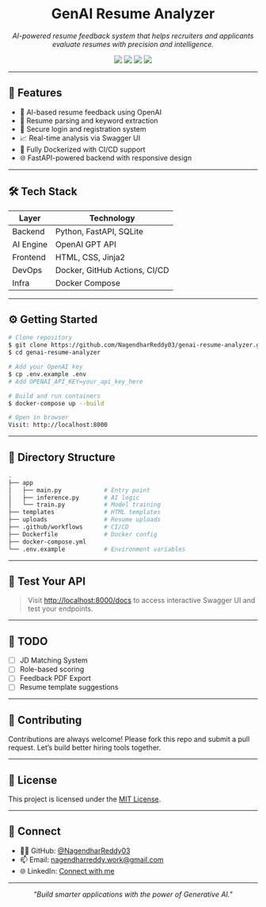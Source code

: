 <p align="center">
 
<h1 align="center"> GenAI Resume Analyzer</h1>

<p align="center">
  <em>AI-powered resume feedback system that helps recruiters and applicants evaluate resumes with precision and intelligence.</em>
</p>

<p align="center">
  <img src="https://img.shields.io/github/languages/top/NagendharReddy03/genai-resume-analyzer?style=for-the-badge"/>
  <img src="https://img.shields.io/github/last-commit/NagendharReddy03/genai-resume-analyzer?style=for-the-badge"/>
  <img src="https://img.shields.io/github/issues/NagendharReddy03/genai-resume-analyzer?style=for-the-badge"/>
  <img src="https://img.shields.io/badge/Status-In%20Development-yellow?style=for-the-badge"/>
</p>

---

## 📃 Features

- 🧠 AI-based resume feedback using OpenAI
- 📄 Resume parsing and keyword extraction
- 🔐 Secure login and registration system
- 📈 Real-time analysis via Swagger UI
- 🐳 Fully Dockerized with CI/CD support
- 🌐 FastAPI-powered backend with responsive design


---

## 🛠️ Tech Stack

| Layer      | Technology                        |
|------------|-----------------------------------|
| Backend    | Python, FastAPI, SQLite           |
| AI Engine  | OpenAI GPT API                    |
| Frontend   | HTML, CSS, Jinja2                 |
| DevOps     | Docker, GitHub Actions, CI/CD     |
| Infra      | Docker Compose                    |

---

## ⚙️ Getting Started

```bash
# Clone repository
$ git clone https://github.com/NagendharReddy03/genai-resume-analyzer.git
$ cd genai-resume-analyzer

# Add your OpenAI key
$ cp .env.example .env
# Add OPENAI_API_KEY=your_api_key_here

# Build and run containers
$ docker-compose up --build

# Open in browser
Visit: http://localhost:8000
```

---

## 📂 Directory Structure

```bash
.
├── app
│   ├── main.py            # Entry point
│   ├── inference.py       # AI logic
│   └── train.py           # Model training
├── templates              # HTML templates
├── uploads                # Resume uploads
├── .github/workflows      # CI/CD
├── Dockerfile             # Docker config
├── docker-compose.yml     
└── .env.example           # Environment variables
```

---

## 🧪 Test Your API

> Visit [http://localhost:8000/docs](http://localhost:8000/docs) to access interactive Swagger UI and test your endpoints.

---

## 📌 TODO

- [ ] JD Matching System
- [ ] Role-based scoring
- [ ] Feedback PDF Export
- [ ] Resume template suggestions

---

## 🤝 Contributing

Contributions are always welcome! Please fork this repo and submit a pull request. Let’s build better hiring tools together. 

---

## 📄 License

This project is licensed under the [MIT License](LICENSE).

---

## 👋 Connect

- 👨‍💻 GitHub: [@NagendharReddy03](https://github.com/NagendharReddy03)
- 📫 Email: nagendharreddy.work@gmail.com
- 🌐 LinkedIn: [Connect with me](https://www.linkedin.com/in/nagendharreddy/)

---

<p align="center">
  <em>"Build smarter applications with the power of Generative AI."</em>
</p>
